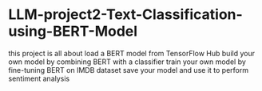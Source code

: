 # LLM-project2-Text-Classification-using-BERT-Model
this project is all about load a BERT model from TensorFlow Hub build your own model by combining BERT with a classifier train your own model by fine-tuning BERT on IMDB dataset save your model and use it to perform sentiment analysis
